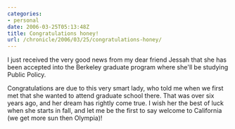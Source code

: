 ```yaml
--- 
categories:
- personal
date: 2006-03-25T05:13:48Z
title: Congratulations honey!
url: /chronicle/2006/03/25/congratulations-honey/
---
```


I just received the very good news from my dear friend Jessah that she has been accepted into the Berkeley graduate program where she'll be studying Public Policy.  

Congratulations are due to this very smart lady, who told me when we first met that she wanted to attend graduate school there. That was over six years ago, and her dream has rightly come true.  I wish her the best of luck when she starts in fall, and let me be the first to say welcome to California (we get more sun then Olympia)!
